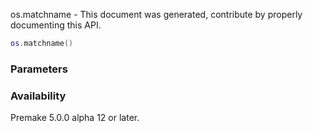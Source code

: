 os.matchname - This document was generated, contribute by properly documenting this API.

```lua
os.matchname()
```

### Parameters ###


### Availability ###

Premake 5.0.0 alpha 12 or later.

